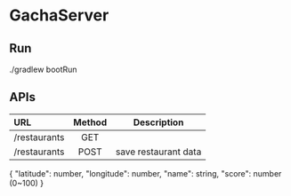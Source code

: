 # GachaServer
## Run
./gradlew bootRun

## APIs
| URL          | Method | Description                       |
|:------------ |:------:| --------------------------------- |
| /restaurants | GET    |                                   |
| /restaurants | POST   | save restaurant data              |

{
	"latitude": number,
	"longitude": number,
	"name": string,
	"score": number (0~100)
}